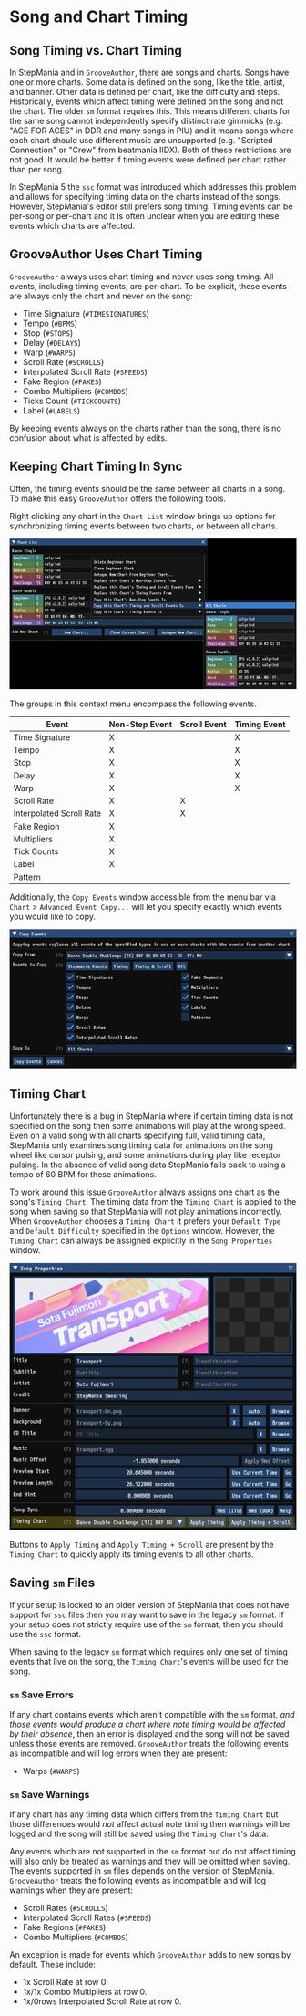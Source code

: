 # Song and Chart Timing

## Song Timing vs. Chart Timing

In StepMania and in `GrooveAuthor`, there are songs and charts. Songs have one or more charts. Some data is defined on the song, like the title, artist, and banner. Other data is defined per chart, like the difficulty and steps. Historically, events which affect timing were defined on the song and not the chart. The older `sm` format requires this. This means different charts for the same song cannot independently specify distinct rate gimmicks (e.g. "ACE FOR ACES" in DDR and many songs in PIU) and it means songs where each chart should use different music are unsupported (e.g. "Scripted Connection" or "Crew" from beatmania IIDX). Both of these restrictions are not good. It would be better if timing events were defined per chart rather than per song.

In StepMania 5 the `ssc` format was introduced which addresses this problem and allows for specifying timing data on the charts instead of the songs. However, StepMania's editor still prefers song timing. Timing events can be per-song or per-chart and it is often unclear when you are editing these events which charts are affected.

## GrooveAuthor Uses Chart Timing

`GrooveAuthor` always uses chart timing and never uses song timing. All events, including timing events, are per-chart. To be explicit, these events are always only the chart and never on the song:
- Time Signature (`#TIMESIGNATURES`)
- Tempo (`#BPMS`)
- Stop (`#STOPS`)
- Delay (`#DELAYS`)
- Warp (`#WARPS`)
- Scroll Rate (`#SCROLLS`)
- Interpolated Scroll Rate (`#SPEEDS`)
- Fake Region (`#FAKES`)
- Combo Multipliers (`#COMBOS`)
- Ticks Count (`#TICKCOUNTS`)
- Label (`#LABELS`)

By keeping events always on the charts rather than the song, there is no confusion about what is affected by edits.

## Keeping Chart Timing In Sync

Often, the timing events should be the same between all charts in a song. To make this easy `GrooveAuthor` offers the following tools.

Right clicking any chart in the `Chart List` window brings up options for synchronizing timing events between two charts, or between all charts.

![Song Sync Before Compensation](timing-copy-events.png "Right click any chart to copy timing events between charts.")

The groups in this context menu encompass the following events.

| Event                    | Non-Step Event | Scroll Event | Timing Event |
|--------------------------|----------------|--------------|--------------|
| Time Signature           | X              |              | X            |
| Tempo                    | X              |              | X            |
| Stop                     | X              |              | X            |
| Delay                    | X              |              | X            |
| Warp                     | X              |              | X            |
| Scroll Rate              | X              | X            |              |
| Interpolated Scroll Rate | X              | X            |              |
| Fake Region              | X              |              |              |
| Multipliers              | X              |              |              |
| Tick Counts              | X              |              |              |
| Label                    | X              |              |              |
| Pattern                  |                |              |              |

Additionally, the `Copy Events` window accessible from the menu bar via `Chart` > `Advanced Event Copy...` will let you specify exactly which events you would like to copy.

![Advanced Event Copy](timing-advance-event-copy.png "The Copy Events window provides options for copying specific events.")

## Timing Chart

Unfortunately there is a bug in StepMania where if certain timing data is not specified on the song then some animations will play at the wrong speed. Even on a valid song with all charts specifying full, valid timing data, StepMania only examines song timing data for animations on the song wheel like cursor pulsing, and some animations during play like receptor pulsing. In the absence of valid song data StepMania falls back to using a tempo of 60 BPM for these animations.

To work around this issue `GrooveAuthor` always assigns one chart as the song's `Timing Chart`. The timing data from the `Timing Chart` is applied to the song when saving so that StepMania will not play animations incorrectly. When `GrooveAuthor` chooses a `Timing Chart` it prefers your `Default Type` and `Default Difficulty` specified in the `Options` window. However, the `Timing Chart` can always be assigned explicitly in the `Song Properties` window. 

![Timing Chart](timing-timing-chart.png "The Timing Chart's timing data is applied to the song when saving.")

Buttons to `Apply Timing` and `Apply Timing + Scroll` are present by the `Timing Chart` to quickly apply its timing events to all other charts.

## Saving `sm` Files

If your setup is locked to an older version of StepMania that does not have support for `ssc` files then you may want to save in the legacy `sm` format. If your setup does not strictly require use of the `sm` format, then you should use the `ssc` format.

When saving to the legacy `sm` format which requires only one set of timing events that live on the song, the `Timing Chart`'s events will be used for the song.

### `sm` Save Errors

If any chart contains events which aren't compatible with the `sm` format, *and those events would produce a chart where note timing would be affected by their absence*, then an error is displayed and the song will not be saved unless those events are removed. `GrooveAuthor` treats the following events as incompatible and will log errors when they are present:
- Warps (`#WARPS`)

### `sm` Save Warnings

If any chart has any timing data which differs from the `Timing Chart` but those differences would *not* affect actual note timing then warnings will be logged and the song will still be saved using the `Timing Chart`'s data.

Any events which are not supported in the `sm` format but do not affect timing will also only be treated as warnings and they will be omitted when saving. The events supported in `sm` files depends on the version of StepMania. `GrooveAuthor` treats the following events as incompatible and will log warnings when they are present:
- Scroll Rates (`#SCROLLS`)
- Interpolated Scroll Rates (`#SPEEDS`)
- Fake Regions (`#FAKES`)
- Combo Multipliers (`#COMBOS`)

An exception is made for events which `GrooveAuthor` adds to new songs by default. These include:
- 1x Scroll Rate at row 0.
- 1x/1x Combo Multipliers at row 0.
- 1x/0rows Interpolated Scroll Rate at row 0.